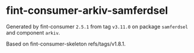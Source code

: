 # fint-consumer-arkiv-samferdsel

Generated by fint-consumer `2.5.1` from tag `v3.11.0` on package `samferdsel` and component `arkiv`.

Based on fint-consumer-skeleton refs/tags/v1.8.1.
